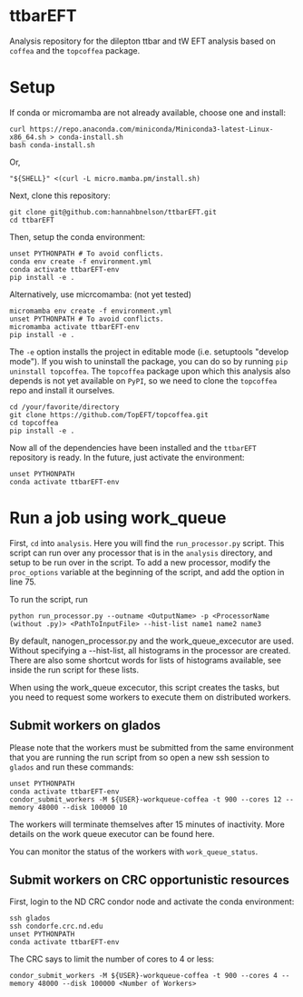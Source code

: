 # ttbarEFT
Analysis repository for the dilepton ttbar and tW EFT analysis based on `coffea` and the `topcoffea` package. 

# Setup

If conda or micromamba are not already available, choose one and install: 
```
curl https://repo.anaconda.com/miniconda/Miniconda3-latest-Linux-x86_64.sh > conda-install.sh
bash conda-install.sh
```
Or,
```
"${SHELL}" <(curl -L micro.mamba.pm/install.sh)
```

Next, clone this repository: 
```
git clone git@github.com:hannahbnelson/ttbarEFT.git
cd ttbarEFT
```

Then, setup the conda environment: 
```
unset PYTHONPATH # To avoid conflicts.
conda env create -f environment.yml
conda activate ttbarEFT-env
pip install -e .
```

Alternatively, use micrcomamba: (not yet tested)
```
micromamba env create -f environment.yml
unset PYTHONPATH # To avoid conflicts.
micromamba activate ttbarEFT-env
pip install -e .
```

The `-e` option installs the project in editable mode (i.e. setuptools "develop mode"). If you wish to uninstall the package, you can do so by running `pip uninstall topcoffea`. The `topcoffea` package upon which this analysis also depends is not yet available on `PyPI`, so we need to clone the `topcoffea` repo and install it ourselves.

```
cd /your/favorite/directory
git clone https://github.com/TopEFT/topcoffea.git
cd topcoffea
pip install -e .  
```

Now all of the dependencies have been installed and the `ttbarEFT` repository is ready.
In the future, just activate the environment: 
```
unset PYTHONPATH
conda activate ttbarEFT-env
```

# Run a job using work\_queue
First, `cd` into `analysis`. Here you will find the `run_processor.py` script. 
This script can run over any processor that is in the `analysis` directory, and setup to be run over in the script. 
To add a new processor, modify the `proc_options` variable at the beginning of the script, and add the option in line 75. 

To run the script, run 
```
python run_processor.py --outname <OutputName> -p <ProcessorName (without .py)> <PathToInputFile> --hist-list name1 name2 name3 
```

By default, nanogen_processor.py and the work_queue_excecutor are used. 
Without specifying a --hist-list, all histograms in the processor are created. There are also some shortcut words for lists of histograms available, see inside the run script for these lists. 

When using the work_queue excecutor, this script creates the tasks, but you need to request some workers to execute them on distributed workers. 

## Submit workers on glados
Please note that the workers must be submitted from the same environment that you are running the run script from so open a new ssh session to `glados` and run these commands: 
```
unset PYTHONPATH
conda activate ttbarEFT-env
condor_submit_workers -M ${USER}-workqueue-coffea -t 900 --cores 12 --memory 48000 --disk 100000 10
```

The workers will terminate themselves after 15 minutes of inactivity. More details on the work queue executor can be found here.

You can monitor the status of the workers with `work_queue_status`. 

## Submit workers on CRC opportunistic resources
First, login to the ND CRC condor node and activate the conda environment: 
```
ssh glados
ssh condorfe.crc.nd.edu
unset PYTHONPATH
conda activate ttbarEFT-env
```

The CRC says to limit the number of cores to 4 or less: 
```
condor_submit_workers -M ${USER}-workqueue-coffea -t 900 --cores 4 --memory 48000 --disk 100000 <Number of Workers>
```

